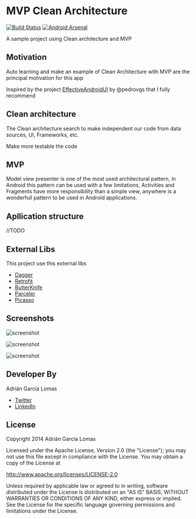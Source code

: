 MVP Clean Architecture
==

[![Build Status](https://travis-ci.org/glomadrian/MvpCleanArchitecture.svg?branch=master)](https://travis-ci.org/glomadrian/MvpCleanArchitecture)
[![Android Arsenal](https://img.shields.io/badge/Android%20Arsenal-MVP%20Clean%20Architecture-brightgreen.svg)](https://android-arsenal.com/details/3/1210)


A sample project using Clean architecture and MVP


## Motivation

Auto learning and make an example of Clean Architecture with MVP are the principal motivation for this app

Inspired by the project [EffectiveAndroidUI](https://github.com/pedrovgs/EffectiveAndroidUI) by @pedrovgs that I fully recommend


Clean architecture
------------

The Clean architecture search to make independent our code from data sources, UI, Frameworks, etc.

Make more testable the code

MVP
------------

Model view presenter is one of the most used architectural pattern, in Android this pattern can be used with a few limitations, Activities and Fragments have more responsibility than a simple view, anywhere is a wonderfull pattern to be used in Android applications.

Apllication structure
------------


//TODO


External Libs
------------

This project use this external libs

* [Dagger](http://square.github.io/dagger/)
* [Retrofit](http://square.github.io/retrofit/)
* [ButterKnife](http://jakewharton.github.io/butterknife/)
* [Parceler](https://github.com/johncarl81/parceler)
* [Picasso](http://square.github.io/picasso/)


Screenshots
------------
![screenshot](./img/screenshot_1.png "Screenshot 1")

![screenshot](./img/screenshot_2.png "Screenshot 2")

![screenshot](./img/screenshot_3.png "Screenshot 3")


Developer By
------------


Adrián García Lomas

* [Twitter](https://twitter.com/glomadrian)
* [LinkedIn](https://es.linkedin.com/in/glomadrian )


License
-------

Copyright 2014 Adrián García Lomas

Licensed under the Apache License, Version 2.0 (the "License");
you may not use this file except in compliance with the License.
You may obtain a copy of the License at

http://www.apache.org/licenses/LICENSE-2.0

Unless required by applicable law or agreed to in writing, software
distributed under the License is distributed on an "AS IS" BASIS,
WITHOUT WARRANTIES OR CONDITIONS OF ANY KIND, either express or implied.
See the License for the specific language governing permissions and
limitations under the License.

